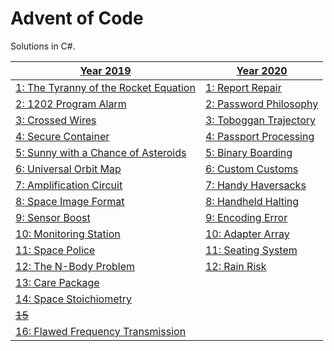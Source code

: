 # Advent of Code
Solutions in C#.

| [Year 2019](https://github.com/sindrekjr/AdventOfCode/blob/master/AdventOfCode/Solutions/Year2019) | [Year 2020](https://github.com/sindrekjr/AdventOfCode/blob/master/AdventOfCode/Solutions/Year2020) |
|-|-|
| [1: The Tyranny of the Rocket Equation](https://github.com/sindrekjr/AdventOfCode/blob/master/AdventOfCode/Solutions/Year2019/Day01/Solution.cs) | [1: Report Repair](https://github.com/sindrekjr/AdventOfCode/blob/master/AdventOfCode/Solutions/Year2020/Day01/Solution.cs) |
| [2: 1202 Program Alarm](https://github.com/sindrekjr/AdventOfCode/blob/master/AdventOfCode/Solutions/Year2019/Day02/Solution.cs) | [2: Password Philosophy](https://github.com/sindrekjr/AdventOfCode/blob/master/AdventOfCode/Solutions/Year2020/Day02/Solution.cs) |
| [3: Crossed Wires](https://github.com/sindrekjr/AdventOfCode/blob/master/AdventOfCode/Solutions/Year2019/Day03/Solution.cs) | [3: Toboggan Trajectory](https://github.com/sindrekjr/AdventOfCode/blob/master/AdventOfCode/Solutions/Year2020/Day03/Solution.cs) |
| [4: Secure Container](https://github.com/sindrekjr/AdventOfCode/blob/master/AdventOfCode/Solutions/Year2019/Day04/Solution.cs) | [4: Passport Processing](https://github.com/sindrekjr/AdventOfCode/blob/master/AdventOfCode/Solutions/Year2020/Day04/Solution.cs) |
| [5: Sunny with a Chance of Asteroids](https://github.com/sindrekjr/AdventOfCode/blob/master/AdventOfCode/Solutions/Year2019/Day05/Solution.cs) | [5: Binary Boarding](https://github.com/sindrekjr/AdventOfCode/blob/master/AdventOfCode/Solutions/Year2020/Day05/Solution.cs) |
| [6: Universal Orbit Map](https://github.com/sindrekjr/AdventOfCode/blob/master/AdventOfCode/Solutions/Year2019/Day06/Solution.cs) | [6: Custom Customs](https://github.com/sindrekjr/AdventOfCode/blob/master/AdventOfCode/Solutions/Year2020/Day06/Solution.cs) |
| [7: Amplification Circuit](https://github.com/sindrekjr/AdventOfCode/blob/master/AdventOfCode/Solutions/Year2019/Day07/Solution.cs) | [7: Handy Haversacks](https://github.com/sindrekjr/AdventOfCode/blob/master/AdventOfCode/Solutions/Year2020/Day07/Solution.cs) |
| [8: Space Image Format](https://github.com/sindrekjr/AdventOfCode/blob/master/AdventOfCode/Solutions/Year2019/Day08/Solution.cs) | [8: Handheld Halting](https://github.com/sindrekjr/AdventOfCode/blob/master/AdventOfCode/Solutions/Year2020/Day08/Solution.cs) |
| [9: Sensor Boost](https://github.com/sindrekjr/AdventOfCode/blob/master/AdventOfCode/Solutions/Year2019/Day09/Solution.cs) | [9: Encoding Error](https://github.com/sindrekjr/AdventOfCode/blob/master/AdventOfCode/Solutions/Year2020/Day09/Solution.cs) |
| [10: Monitoring Station](https://github.com/sindrekjr/AdventOfCode/blob/master/AdventOfCode/Solutions/Year2019/Day10/Solution.cs) | [10: Adapter Array](https://github.com/sindrekjr/AdventOfCode/blob/master/AdventOfCode/Solutions/Year2020/Day10/Solution.cs) |
| [11: Space Police](https://github.com/sindrekjr/AdventOfCode/blob/master/AdventOfCode/Solutions/Year2019/Day11/Solution.cs) | [11: Seating System](https://github.com/sindrekjr/AdventOfCode/blob/master/AdventOfCode/Solutions/Year2020/Day11/Solution.cs) |
| [12: The N-Body Problem](https://github.com/sindrekjr/AdventOfCode/blob/master/AdventOfCode/Solutions/Year2019/Day12/Solution.cs) | [12: Rain Risk](https://github.com/sindrekjr/AdventOfCode/blob/master/AdventOfCode/Solutions/Year2020/Day12/Solution.cs) |
| [13: Care Package](https://github.com/sindrekjr/AdventOfCode/blob/master/AdventOfCode/Solutions/Year2019/Day13/Solution.cs) | |
| [14: Space Stoichiometry](https://github.com/sindrekjr/AdventOfCode/blob/master/AdventOfCode/Solutions/Year2019/Day14/Solution.cs) | |
| [~~15~~](https://github.com/sindrekjr/AdventOfCode/blob/master/AdventOfCode/Solutions/Year2019/Day15/Solution.cs) |  |
| [16: Flawed Frequency Transmission](https://github.com/sindrekjr/AdventOfCode/blob/master/AdventOfCode/Solutions/Year2019/Day16/Solution.cs) | |
